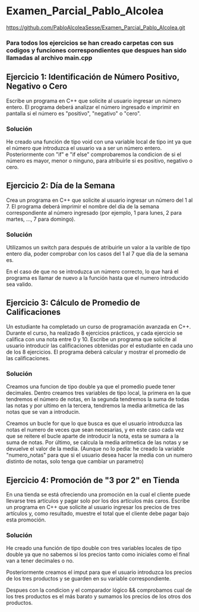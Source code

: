 # Examen_Parcial_Pablo_Alcolea
https://github.com/PabloAlcoleaSesse/Examen_Parcial_Pablo_Alcolea.git

### Para todos los ejercicios se han creado carpetas con sus codigos y funciones correspondientes que despues han sido llamadas al archivo main.cpp

## Ejercicio 1: Identificación de Número Positivo, Negativo o Cero

Escribe un programa en C++ que solicite al usuario ingresar un número entero. El programa deberá analizar el número ingresado e imprimir en pantalla si el número es "positivo", "negativo" o "cero". 

### Solución

He creado una función de tipo void con una variable local de tipo int ya que el número que introduzca el usuario va a ser un número entero. Posteriormente con "if" e "if else" comprobaremos la condicion de si el número es mayor, menor o ninguno, para atribuirle si es positivo, negativo o cero.

## Ejercicio 2: Día de la Semana

Crea un programa en C++ que solicite al usuario ingresar un número del 1 al 7. El programa deberá imprimir el nombre del día de la semana correspondiente al número ingresado (por ejemplo, 1 para lunes, 2 para martes, ..., 7 para domingo). 

### Solución 

Utilizamos un switch para después de atribuirle un valor a la varible de tipo entero dia, poder comprobar con los casos del 1 al 7 que día de la semana es. 

En el caso de que no se introduzca un número correcto, lo que hará el programa es llamar de nuevo a la función hasta que el numero introducido sea valido.

## Ejercicio 3: Cálculo de Promedio de Calificaciones

Un estudiante ha completado un curso de programación avanzada en C++. Durante el curso, ha realizado 8 ejercicios prácticos, y cada ejercicio se califica con una nota entre 0 y 10. Escribe un programa que solicite al usuario introducir las calificaciones obtenidas por el estudiante en cada uno de los 8 ejercicios. El programa deberá calcular y mostrar el promedio de las calificaciones. 

### Solución

Creamos una funcion de tipo double ya que el promedio puede tener decimales.
 Dentro creamos tres variables de tipo local, la primera en la que tendremos el número de notas, en la segunda tendremos la suma de todas las notas y por ultimo en la tercera, tendremos la media aritmetica de las notas que se van a introducin. 
 
Creamos un bucle for que lo que busca es que el usuario introduzca las notas el numero de veces que sean necesarias, y en este caso cada vez que se reitere el bucle aparte de introducir la nota, esta se sumara a la suma de notas. 
 Por último, se calcula la media aritmetica de las notas y se devuelve el valor de la media.
(Aunque no lo pedia: he creado la variable "numero_notas" para que si el usuario desea hacer la media con un numero distinto de notas, solo tenga que cambiar un parametro)
## Ejercicio 4: Promoción de "3 por 2" en Tienda

En una tienda se está ofreciendo una promoción en la cual el cliente puede llevarse tres artículos y pagar solo por los dos artículos más caros. Escribe un programa en C++ que solicite al usuario ingresar los precios de tres artículos y, como resultado, muestre el total que el cliente debe pagar bajo esta promoción.

### Solución 
He creado una función de tipo double con tres variables locales de tipo double ya que no sabemos si los precios tanto como iniciales como el final van a tener decimales o no.

Posteriormente creamos el imput para que el usuario introduzca los precios de los tres productos y se guarden en su variable correspondiente.

Despues con la condicion y el comparador lógico && comprobamos cual de los tres productos es el más barato y sumamos los precios de los otros dos productos.



```cpp